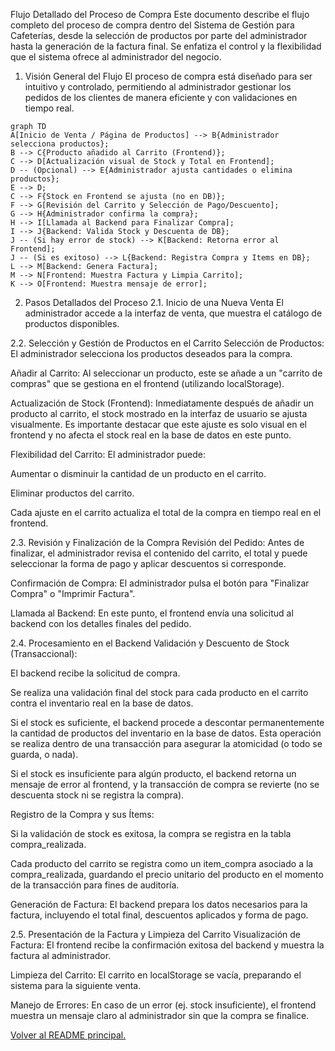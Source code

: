 Flujo Detallado del Proceso de Compra
Este documento describe el flujo completo del proceso de compra dentro del Sistema de Gestión para Cafeterías, desde la selección de productos por parte del administrador hasta la generación de la factura final. Se enfatiza el control y la flexibilidad que el sistema ofrece al administrador del negocio.

1. Visión General del Flujo
   El proceso de compra está diseñado para ser intuitivo y controlado, permitiendo al administrador gestionar los pedidos de los clientes de manera eficiente y con validaciones en tiempo real.
```
graph TD
A[Inicio de Venta / Página de Productos] --> B{Administrador selecciona productos};
B --> C{Producto añadido al Carrito (Frontend)};
C --> D[Actualización visual de Stock y Total en Frontend];
D -- (Opcional) --> E{Administrador ajusta cantidades o elimina productos};
E --> D;
C --> F{Stock en Frontend se ajusta (no en DB)};
F --> G[Revisión del Carrito y Selección de Pago/Descuento];
G --> H{Administrador confirma la compra};
H --> I[Llamada al Backend para Finalizar Compra];
I --> J{Backend: Valida Stock y Descuenta de DB};
J -- (Si hay error de stock) --> K[Backend: Retorna error al Frontend];
J -- (Si es exitoso) --> L{Backend: Registra Compra y Items en DB};
L --> M[Backend: Genera Factura];
M --> N[Frontend: Muestra Factura y Limpia Carrito];
K --> O[Frontend: Muestra mensaje de error];
```
2. Pasos Detallados del Proceso
   2.1. Inicio de una Nueva Venta
   El administrador accede a la interfaz de venta, que muestra el catálogo de productos disponibles.

2.2. Selección y Gestión de Productos en el Carrito
Selección de Productos: El administrador selecciona los productos deseados para la compra.

Añadir al Carrito: Al seleccionar un producto, este se añade a un "carrito de compras" que se gestiona en el frontend (utilizando localStorage).

Actualización de Stock (Frontend): Inmediatamente después de añadir un producto al carrito, el stock mostrado en la interfaz de usuario se ajusta visualmente. Es importante destacar que este ajuste es solo visual en el frontend y no afecta el stock real en la base de datos en este punto.

Flexibilidad del Carrito: El administrador puede:

Aumentar o disminuir la cantidad de un producto en el carrito.

Eliminar productos del carrito.

Cada ajuste en el carrito actualiza el total de la compra en tiempo real en el frontend.

2.3. Revisión y Finalización de la Compra
Revisión del Pedido: Antes de finalizar, el administrador revisa el contenido del carrito, el total y puede seleccionar la forma de pago y aplicar descuentos si corresponde.

Confirmación de Compra: El administrador pulsa el botón para "Finalizar Compra" o "Imprimir Factura".

Llamada al Backend: En este punto, el frontend envía una solicitud al backend con los detalles finales del pedido.

2.4. Procesamiento en el Backend
Validación y Descuento de Stock (Transaccional):

El backend recibe la solicitud de compra.

Se realiza una validación final del stock para cada producto en el carrito contra el inventario real en la base de datos.

Si el stock es suficiente, el backend procede a descontar permanentemente la cantidad de productos del inventario en la base de datos. Esta operación se realiza dentro de una transacción para asegurar la atomicidad (o todo se guarda, o nada).

Si el stock es insuficiente para algún producto, el backend retorna un mensaje de error al frontend, y la transacción de compra se revierte (no se descuenta stock ni se registra la compra).

Registro de la Compra y sus Ítems:

Si la validación de stock es exitosa, la compra se registra en la tabla compra_realizada.

Cada producto del carrito se registra como un item_compra asociado a la compra_realizada, guardando el precio unitario del producto en el momento de la transacción para fines de auditoría.

Generación de Factura: El backend prepara los datos necesarios para la factura, incluyendo el total final, descuentos aplicados y forma de pago.

2.5. Presentación de la Factura y Limpieza del Carrito
Visualización de Factura: El frontend recibe la confirmación exitosa del backend y muestra la factura al administrador.

Limpieza del Carrito: El carrito en localStorage se vacía, preparando el sistema para la siguiente venta.

Manejo de Errores: En caso de un error (ej. stock insuficiente), el frontend muestra un mensaje claro al administrador sin que la compra se finalice.

[Volver al README principal.](../README.md)